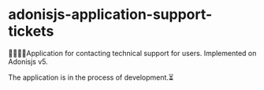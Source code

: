 # adonisjs-application-support-tickets
👨🏻‍💻📝Application for contacting technical support for users. Implemented on Adonisjs v5.


The application is in the process of development.⏳
